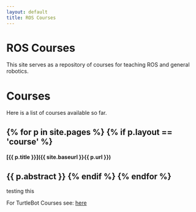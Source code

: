 ```yaml
---
layout: default
title: ROS Courses
---
```


# ROS Courses

This site serves as a repository of courses for teaching ROS and general robotics.


# Courses

Here is a list of courses available so far. 


{% for p in site.pages %}
    {% if p.layout == 'course' %}
----

#### [{{ p.title }}]({{ site.baseurl }}{{ p.url }})

{{ p.abstract }}
    {% endif %}
{% endfor %}
----

testing this

For TurtleBot Courses see: [here](turtlebot)
